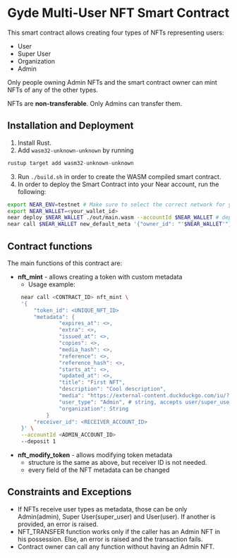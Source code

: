 # Gyde Multi-User NFT Smart Contract

This smart contract allows creating four types of NFTs representing users:
* User
* Super User
* Organization
* Admin

Only people owning Admin NFTs and the smart contract owner can mint NFTs of any of the other types.

NFTs are **non-transferable**. Only Admins can transfer them.

## Installation and Deployment

1. Install Rust.
2. Add `wasm32-unknown-unknown` by running
```rust
rustup target add wasm32-unknown-unknown
```
3. Run `./build.sh` in order to create the WASM compiled smart contract.
4. In order to deploy the Smart Contract into your Near account, run the following:
```bash
export NEAR_ENV=testnet # Make sure to select the correct network for your usage. testnet is for testing, mainnet is the live environment
export NEAR_WALLET=<your_wallet_id>
near deploy $NEAR_WALLET ./out/main.wasm --accountId $NEAR_WALLET # deploy the smart contract on the account
near call $NEAR_WALLET new_default_meta '{"owner_id": "'$NEAR_WALLET'"}' --accountId $NEAR_WALLET # initialize the smart contract with default data
```

## Contract functions
 
 The main functions of this contract are:
 * **nft_mint** - allows creating a token with custom metadata
   * Usage example:
   ```bash
    near call <CONTRACT_ID> nft_mint \
    '{
        "token_id": <UNIQUE_NFT_ID>
        "metadata": {
                "expires_at": <>, 
                "extra": <>, 
                "issued_at": <>, 
                "copies": <>,
                "media_hash": <>,
                "reference": <>,
                "reference_hash": <>,
                "starts_at": <>,
                "updated_at": <>,
                "title": "First NFT",
                "description": "Cool description",
                "media": "https://external-content.duckduckgo.com/iu/?u=https%3A%2F%2Ftse3.mm.bing.net%2Fth%3Fid%3DOIP.Fhp4lHufCdTzTeGCAblOdgHaF7%26pid%3DApi&f=1",
                "user_type": "Admin", # string, accepts user/super_user/admin
                "organization": String
            }
        "receiver_id": <RECEIVER_ACCOUNT_ID> 
    }' \
    --accountId <ADMIN_ACCOUNT_ID>
    --deposit 1
   ```
 * **nft_modify_token** - allows modifying token metadata
   * structure is the same as above, but receiver ID is not needed.
   * every field of the NFT metadata can be changed


## Constraints and Exceptions

- If NFTs receive user types as metadata, those can be only Admin(admin), Super User(super_user) and User(user). If another is provided, an error is raised.
- NFT_TRANSFER function works only if the caller has an Admin NFT in his possession. Else, an error is raised and the transaction fails.
- Contract owner can call any function without having an Admin NFT.